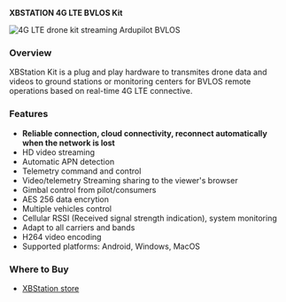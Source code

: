 
  
**XBSTATION 4G LTE BVLOS Kit** 

![4G LTE drone kit streaming Ardupilot BVLOS](https://imgur.com/Lv9uyDO.png)	

### Overview

XBStation Kit is a plug and play hardware to transmites drone data and videos to ground stations or monitoring centers for BVLOS remote operations based on real-time 4G LTE connective.  

### Features
- **Reliable connection, cloud connectivity, reconnect automatically when the network is lost**
- HD video streaming
- Automatic APN detection
- Telemetry command and control
- Video/telemetry Streaming sharing to the viewer's browser
- Gimbal control from pilot/consumers
- AES 256 data encrytion
- Multiple vehicles control
- Cellular RSSI (Received signal strength indication), system monitoring
- Adapt to all carriers and bands
- H264 video encoding
- Supported platforms: Android, Windows, MacOS
### Where to Buy

- [XBStation store](https://store.xbstation.com/)  

